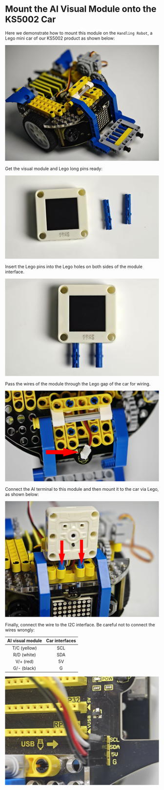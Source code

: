 # Mount the AI Visual Module onto the KS5002 Car

Here we demonstrate how to mount this module on the `Handling Robot`, a Lego mini car of our KS5002 product as shown below:

![install-1](./media/install-1.png)

Get the visual module and Lego long pins ready:

![install-2](./media/install-2.png)

Insert the Lego pins into the Lego holes on both sides of the module interface.

![install-3](./media/install-3.png)

Pass the wires of the module through the Lego gap of the car for wiring.

![install-4](./media/install-4.png)

Connect the AI terminal to this module and then mount it to the car via Lego, as shown below:

![install-5](./media/install-5.png)

Finally, connect the wire to the I2C interface. Be careful not to connect the wires wrongly:

| AI visual module | Car interfaces |
| :--------------: | :------------: |
|   T/C (yellow)   |      SCL       |
|   R/D (white)    |      SDA       |
|    V/+ (red)     |       5V       |
|   G/- (black)    |       G        |

![install-6](./media/install-6.png)